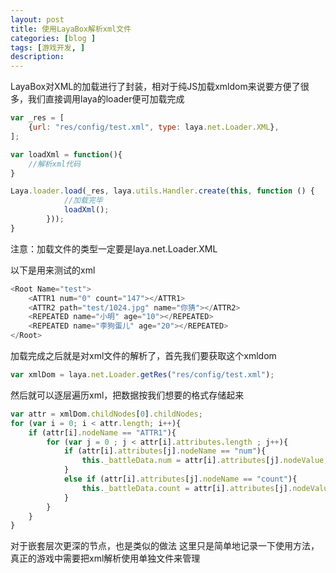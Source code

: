 ```yaml
---
layout: post
title: 使用LayaBox解析xml文件
categories: [blog ]
tags: [游戏开发, ]
description:  
---
```


LayaBox对XML的加载进行了封装，相对于纯JS加载xmldom来说要方便了很多，我们直接调用laya的loader便可加载完成
```  javascript
var _res = [
	{url: "res/config/test.xml", type: laya.net.Loader.XML},
];

var loadXml = function(){
	//解析xml代码
}

Laya.loader.load(_res, laya.utils.Handler.create(this, function () {
            //加载完毕
            loadXml();
        }));
}
```
注意：加载文件的类型一定要是laya.net.Loader.XML

以下是用来测试的xml
```  javascript
<Root Name="test">
	<ATTR1 num="0" count="147"></ATTR1>
	<ATTR2 path="test/1024.jpg" name="你猜"></ATTR2>
	<REPEATED name="小明" age="10"></REPEATED>
	<REPEATED name="李狗蛋儿" age="20"></REPEATED>
</Root>
```

加载完成之后就是对xml文件的解析了，首先我们要获取这个xmldom
```  javascript
var xmlDom = laya.net.Loader.getRes("res/config/test.xml");
```
然后就可以逐层遍历xml，把数据按我们想要的格式存储起来
```  javascript
var attr = xmlDom.childNodes[0].childNodes;
for (var i = 0; i < attr.length; i++){
    if (attr[i].nodeName == "ATTR1"){
        for (var j = 0 ; j < attr[i].attributes.length ; j++){
            if (attr[i].attributes[j].nodeName == "num"){
                this._battleData.num = attr[i].attributes[j].nodeValue;
            }
            else if (attr[i].attributes[j].nodeName == "count"){
                this._battleData.count = attr[i].attributes[j].nodeValue;
            }
        }
    }
}
```
对于嵌套层次更深的节点，也是类似的做法
这里只是简单地记录一下使用方法，真正的游戏中需要把xml解析使用单独文件来管理
